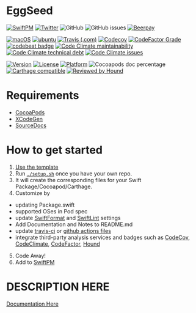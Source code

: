 # EggSeed

[![SwiftPM](https://img.shields.io/badge/SPM-Linux%20%7C%20iOS%20%7C%20macOS%20%7C%20watchOS%20%7C%20tvOS-success?logo=swift)](https://swift.org)
[![Twitter](https://img.shields.io/badge/twitter-@brightdigit-blue.svg?style=flat)](http://twitter.com/brightdigit)
![GitHub](https://img.shields.io/github/license/brightdigit/EggSeed)
![GitHub issues](https://img.shields.io/github/issues/brightdigit/EggSeed)
[![Beerpay](https://img.shields.io/beerpay/brightdigit/EggSeed.svg?maxAge=2592000)](https://beerpay.io/brightdigit/EggSeed)

[![macOS](https://github.com/brightdigit/EggSeed/workflows/macOS/badge.svg)](https://github.com/brightdigit/EggSeed/actions?query=workflow%3AmacOS)
[![ubuntu](https://github.com/brightdigit/EggSeed/workflows/ubuntu/badge.svg)](https://github.com/brightdigit/EggSeed/actions?query=workflow%3Aubuntu)
[![Travis (.com)](https://img.shields.io/travis/com/brightdigit/EggSeed?logo=travis)](https://travis-ci.com/brightdigit/EggSeed)
[![Codecov](https://img.shields.io/codecov/c/github/brightdigit/EggSeed)](https://codecov.io/gh/brightdigit/EggSeed)
[![CodeFactor Grade](https://img.shields.io/codefactor/grade/github/brightdigit/EggSeed)](https://www.codefactor.io/repository/github/brightdigit/EggSeed)
[![codebeat badge](https://codebeat.co/badges/4f86fb90-f8de-40c5-ab63-e6069cde5002)](https://codebeat.co/projects/github-com-brightdigit-EggSeed-master)
[![Code Climate maintainability](https://img.shields.io/codeclimate/maintainability/brightdigit/EggSeed)](https://codeclimate.com/github/brightdigit/EggSeed)
[![Code Climate technical debt](https://img.shields.io/codeclimate/tech-debt/brightdigit/EggSeed?label=debt)](https://codeclimate.com/github/brightdigit/EggSeed)
[![Code Climate issues](https://img.shields.io/codeclimate/issues/brightdigit/EggSeed)](https://codeclimate.com/github/brightdigit/EggSeed)

[![Version](https://img.shields.io/cocoapods/v/EggSeed.svg?style=flat)](https://cocoapods.org/pods/EggSeed)
[![License](https://img.shields.io/cocoapods/l/EggSeed.svg?style=flat)](https://cocoapods.org/pods/EggSeed)
[![Platform](https://img.shields.io/cocoapods/p/EggSeed.svg?style=flat)](https://cocoapods.org/pods/EggSeed)
![Cocoapods doc percentage](https://img.shields.io/cocoapods/metrics/doc-percent/EggSeed)
[![Carthage compatible](https://img.shields.io/badge/Carthage-compatible-4BC51D.svg?style=flat)](https://github.com/Carthage/Carthage)
[![Reviewed by Hound](https://img.shields.io/badge/Reviewed_by-Hound-8E64B0.svg)](https://houndci.com)

# Requirements 

* [CocoaPods](https://cocoapods.org)
* [XCodeGen](https://github.com/yonaskolb/XcodeGen)
* [SourceDocs](https://github.com/eneko/SourceDocs)

# How to get started

1. [Use the template](https://github.com/brightdigit/EggSeed/generate)
2. Run [`./setup.sh`](https://github.com/brightdigit/EggSeed/blob/master/setup.sh) once you have your own repo. 
3. It will create the corresponding files for your Swift Package/Cocoapod/Carthage.
4. Customize by 
  * updating Package.swift
  * supported OSes in Pod spec
  * update [SwiftFormat](https://github.com/brightdigit/EggSeed/blob/master/.swiftformat) and [SwiftLint](https://github.com/brightdigit/EggSeed/blob/master/.swiftlint.yml) settings
  * Add Documentation and Notes to README.md
  * update [travis-ci](https://github.com/brightdigit/EggSeed/blob/master/.travis.yml) or [github actions files](https://github.com/brightdigit/EggSeed/tree/master/.github/workflows)
  * integrate third-party analysis services and badges such as [CodeCov](https://codecov.io), [CodeClimate](https://codeclimate.com), [CodeFactor](https://www.codefactor.io/dashboard), [Hound](https://houndci.com)
5. Code Away!
5. Add to [SwiftPM](https://github.com/daveverwer/SwiftPMLibrary)

# DESCRIPTION HERE

[Documentation Here](/docs/README.md)
